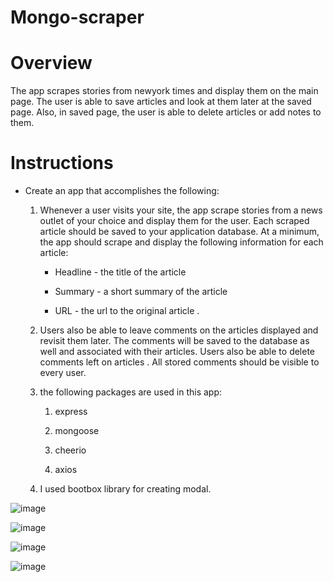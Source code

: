 # Mongo-scraper

# Overview

The app scrapes stories from newyork times and display them on the main page.  The user is able to save articles and look at them later at 
the saved page. Also, in saved page, the user is able to delete articles or add notes to them.

# Instructions

* Create an app that accomplishes the following:

  1. Whenever a user visits your site, the app scrape stories from a news outlet of your choice and display them for the user. Each scraped article should be saved to your application database. At a minimum, the app should scrape and display the following information for each article:

     * Headline - the title of the article

     * Summary - a short summary of the article

     * URL - the url to the original article
.

  2. Users also be able to leave comments on the articles displayed and revisit them later. The comments will be saved to the database 
  as well and associated with their articles. Users also be able to delete comments left on articles
  . All stored comments should be visible to every user.

  3. the following packages are used in this app:
  
       1. express

       2. mongoose

       3. cheerio

       4. axios

  4. I used bootbox library for creating modal.
  
   
   
![image](https://user-images.githubusercontent.com/49765334/68078300-c5b84900-fda9-11e9-9f30-e0f632c883b2.png)

![image](https://user-images.githubusercontent.com/49765334/68078303-d5379200-fda9-11e9-8c0c-5d3fd49dfc70.png)

![image](https://user-images.githubusercontent.com/49765334/68078306-ea142580-fda9-11e9-8685-fa107c00a40a.png)

![image](https://user-images.githubusercontent.com/49765334/68078309-fdbf8c00-fda9-11e9-9e33-ae8d2e7c04a4.png)


